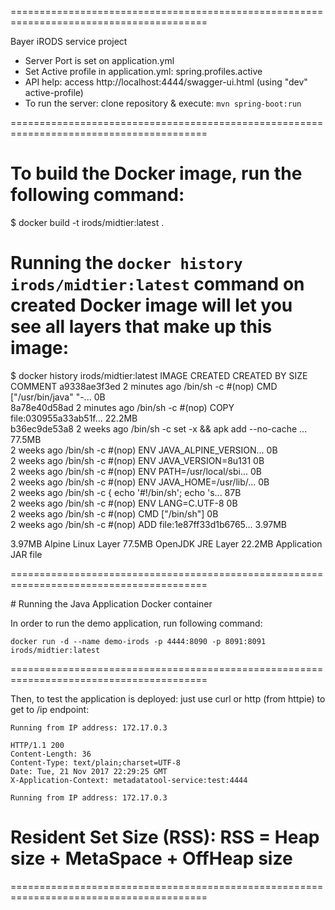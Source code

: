 ========================================================================================


Bayer iRODS service project


* Server Port is set on application.yml
* Set Active profile in application.yml: spring.profiles.active
* API help: access http://localhost:4444/swagger-ui.html (using "dev" active-profile)
* To run the server: clone repository & execute: 
```mvn spring-boot:run```


========================================================================================


# To build the Docker image, run the following command:


$ docker build -t irods/midtier:latest .


# Running the ```docker history irods/midtier:latest``` command on created Docker image will let you see all layers that make up this image:

$ docker history irods/midtier:latest
IMAGE               CREATED             CREATED BY                                      SIZE                COMMENT
a9338ae3f3ed        2 minutes ago       /bin/sh -c #(nop)  CMD ["/usr/bin/java" "-...   0B                  
8a78e40d58ad        2 minutes ago       /bin/sh -c #(nop) COPY file:030955a33ab51f...   22.2MB              
b36ec9de53a8        2 weeks ago         /bin/sh -c set -x  && apk add --no-cache  ...   77.5MB              
<missing>           2 weeks ago         /bin/sh -c #(nop)  ENV JAVA_ALPINE_VERSION...   0B                  
<missing>           2 weeks ago         /bin/sh -c #(nop)  ENV JAVA_VERSION=8u131       0B                  
<missing>           2 weeks ago         /bin/sh -c #(nop)  ENV PATH=/usr/local/sbi...   0B                  
<missing>           2 weeks ago         /bin/sh -c #(nop)  ENV JAVA_HOME=/usr/lib/...   0B                  
<missing>           2 weeks ago         /bin/sh -c {   echo '#!/bin/sh';   echo 's...   87B                 
<missing>           2 weeks ago         /bin/sh -c #(nop)  ENV LANG=C.UTF-8             0B                  
<missing>           2 weeks ago         /bin/sh -c #(nop)  CMD ["/bin/sh"]              0B                  
<missing>           2 weeks ago         /bin/sh -c #(nop) ADD file:1e87ff33d1b6765...   3.97MB   


3.97MB Alpine Linux Layer
77.5MB OpenJDK JRE Layer
22.2MB Application JAR file


========================================================================================


# Running the Java Application Docker container

In order to run the demo application, run following command:

```docker run -d --name demo-irods -p 4444:8090 -p 8091:8091 irods/midtier:latest```

========================================================================================


Then, to test the application is deployed: just use curl or http (from httpie) to get to /ip endpoint:

```$ curl http://localhost:8090/iRODS-api/ip
Running from IP address: 172.17.0.3
```
```$ http http://localhost:8090/iRODS-api/ip
HTTP/1.1 200 
Content-Length: 36
Content-Type: text/plain;charset=UTF-8
Date: Tue, 21 Nov 2017 22:29:25 GMT
X-Application-Context: metadatatool-service:test:4444

Running from IP address: 172.17.0.3

```
# Resident Set Size (RSS): RSS = Heap size + MetaSpace + OffHeap size

========================================================================================


